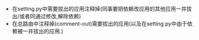 - 在setting.py中需要拔出的应用注释掉(同事要把依赖改应用的其他应用一并拔出/或者同通过修改,解除依赖)
- 在总路由中注释掉(comment-out)需要拔出的应用(以及在setting.py中由于依赖被一并拔出的应用.)